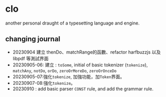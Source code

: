 # clo
another personal draught of a typesetting language and engine.

## changing journal
 - 20230904 建立 thenDo、matchRange的函數、refactor harfbuzzjs 以及libpdf 等測試界面
 - 20230905-06: 建立 : `toSome`, initial of basic tokenizer (`tokenize`),
   `matchAny`, `notDo`, `orDo`, `zeroOrMoreDo`, `zeroOrOnceDo`
 - 20230905-07:強化`tokenize`, 加強功能，加`Token`界面。
 - 20230907-08:強化`tokenize`。
 - 20230910 : add basic parser `CONST` rule, and add the grammar rule.
